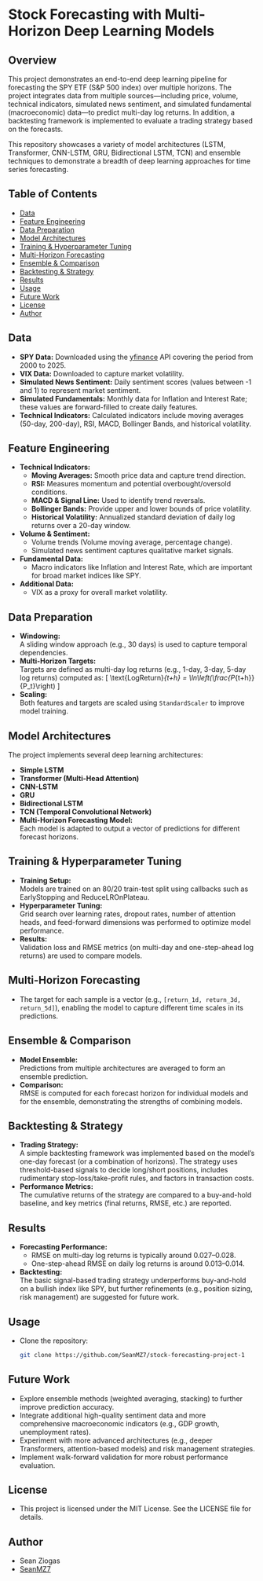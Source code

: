 # Stock Forecasting with Multi-Horizon Deep Learning Models

## Overview
This project demonstrates an end-to-end deep learning pipeline for forecasting the SPY ETF (S&P 500 index) over multiple horizons. The project integrates data from multiple sources—including price, volume, technical indicators, simulated news sentiment, and simulated fundamental (macroeconomic) data—to predict multi-day log returns. In addition, a backtesting framework is implemented to evaluate a trading strategy based on the forecasts.

This repository showcases a variety of model architectures (LSTM, Transformer, CNN-LSTM, GRU, Bidirectional LSTM, TCN) and ensemble techniques to demonstrate a breadth of deep learning approaches for time series forecasting.

## Table of Contents
- [Data](#data)
- [Feature Engineering](#feature-engineering)
- [Data Preparation](#data-preparation)
- [Model Architectures](#model-architectures)
- [Training & Hyperparameter Tuning](#training--hyperparameter-tuning)
- [Multi-Horizon Forecasting](#multi-horizon-forecasting)
- [Ensemble & Comparison](#ensemble--comparison)
- [Backtesting & Strategy](#backtesting--strategy)
- [Results](#results)
- [Usage](#usage)
- [Future Work](#future-work)
- [License](#license)
- [Author](#author)


## Data
- **SPY Data:** Downloaded using the [yfinance](https://pypi.org/project/yfinance/) API covering the period from 2000 to 2025.
- **VIX Data:** Downloaded to capture market volatility.
- **Simulated News Sentiment:** Daily sentiment scores (values between -1 and 1) to represent market sentiment.
- **Simulated Fundamentals:** Monthly data for Inflation and Interest Rate; these values are forward-filled to create daily features.
- **Technical Indicators:** Calculated indicators include moving averages (50-day, 200-day), RSI, MACD, Bollinger Bands, and historical volatility.

## Feature Engineering
- **Technical Indicators:**  
  - **Moving Averages:** Smooth price data and capture trend direction.
  - **RSI:** Measures momentum and potential overbought/oversold conditions.
  - **MACD & Signal Line:** Used to identify trend reversals.
  - **Bollinger Bands:** Provide upper and lower bounds of price volatility.
  - **Historical Volatility:** Annualized standard deviation of daily log returns over a 20-day window.
- **Volume & Sentiment:**  
  - Volume trends (Volume moving average, percentage change).
  - Simulated news sentiment captures qualitative market signals.
- **Fundamental Data:**  
  - Macro indicators like Inflation and Interest Rate, which are important for broad market indices like SPY.
- **Additional Data:**  
  - VIX as a proxy for overall market volatility.

## Data Preparation
- **Windowing:**  
  A sliding window approach (e.g., 30 days) is used to capture temporal dependencies.
- **Multi-Horizon Targets:**  
  Targets are defined as multi-day log returns (e.g., 1-day, 3-day, 5-day log returns) computed as:
  \[
  \text{LogReturn}_{t+h} = \ln\left(\frac{P_{t+h}}{P_t}\right)
  \]
- **Scaling:**  
  Both features and targets are scaled using `StandardScaler` to improve model training.

## Model Architectures
The project implements several deep learning architectures:
- **Simple LSTM**  
- **Transformer (Multi-Head Attention)**  
- **CNN-LSTM**  
- **GRU**  
- **Bidirectional LSTM**  
- **TCN (Temporal Convolutional Network)**  
- **Multi-Horizon Forecasting Model:**  
  Each model is adapted to output a vector of predictions for different forecast horizons.

## Training & Hyperparameter Tuning
- **Training Setup:**  
  Models are trained on an 80/20 train-test split using callbacks such as EarlyStopping and ReduceLROnPlateau.
- **Hyperparameter Tuning:**  
  Grid search over learning rates, dropout rates, number of attention heads, and feed-forward dimensions was performed to optimize model performance.
- **Results:**  
  Validation loss and RMSE metrics (on multi-day and one-step-ahead log returns) are used to compare models.

## Multi-Horizon Forecasting
- The target for each sample is a vector (e.g., `[return_1d, return_3d, return_5d]`), enabling the model to capture different time scales in its predictions.

## Ensemble & Comparison
- **Model Ensemble:**  
  Predictions from multiple architectures are averaged to form an ensemble prediction.
- **Comparison:**  
  RMSE is computed for each forecast horizon for individual models and for the ensemble, demonstrating the strengths of combining models.

## Backtesting & Strategy
- **Trading Strategy:**  
  A simple backtesting framework was implemented based on the model’s one-day forecast (or a combination of horizons). The strategy uses threshold-based signals to decide long/short positions, includes rudimentary stop-loss/take-profit rules, and factors in transaction costs.
- **Performance Metrics:**  
  The cumulative returns of the strategy are compared to a buy-and-hold baseline, and key metrics (final returns, RMSE, etc.) are reported.

## Results
- **Forecasting Performance:**  
  - RMSE on multi-day log returns is typically around 0.027–0.028.
  - One-step-ahead RMSE on daily log returns is around 0.013–0.014.
- **Backtesting:**  
  The basic signal-based trading strategy underperforms buy-and-hold on a bullish index like SPY, but further refinements (e.g., position sizing, risk management) are suggested for future work.

## Usage
- Clone the repository:
   ```bash
   git clone https://github.com/SeanMZ7/stock-forecasting-project-1

## Future Work
- Explore ensemble methods (weighted averaging, stacking) to further improve prediction accuracy.
- Integrate additional high-quality sentiment data and more comprehensive macroeconomic indicators (e.g., GDP growth, unemployment rates).
- Experiment with more advanced architectures (e.g., deeper Transformers, attention-based models) and risk management strategies.
- Implement walk-forward validation for more robust performance evaluation.

## License
- This project is licensed under the MIT License. See the LICENSE file for details.

## Author
- Sean Ziogas
- [SeanMZ7](https://github.com/SeanMZ7)
